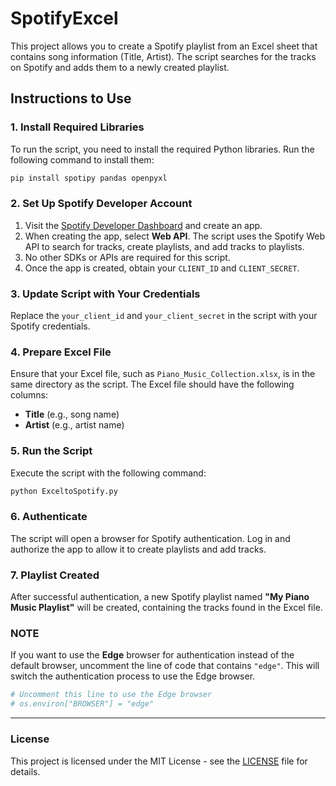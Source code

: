 
# SpotifyExcel

This project allows you to create a Spotify playlist from an Excel sheet that contains song information (Title, Artist). The script searches for the tracks on Spotify and adds them to a newly created playlist.

## Instructions to Use

### 1. Install Required Libraries

To run the script, you need to install the required Python libraries. Run the following command to install them:

```bash
pip install spotipy pandas openpyxl
```

### 2. Set Up Spotify Developer Account

1. Visit the [Spotify Developer Dashboard](https://developer.spotify.com/dashboard/) and create an app.
2. When creating the app, select **Web API**. The script uses the Spotify Web API to search for tracks, create playlists, and add tracks to playlists.
3. No other SDKs or APIs are required for this script.
4. Once the app is created, obtain your `CLIENT_ID` and `CLIENT_SECRET`.

### 3. Update Script with Your Credentials

Replace the `your_client_id` and `your_client_secret` in the script with your Spotify credentials.

### 4. Prepare Excel File

Ensure that your Excel file, such as `Piano_Music_Collection.xlsx`, is in the same directory as the script. The Excel file should have the following columns:

- **Title** (e.g., song name)
- **Artist** (e.g., artist name)

### 5. Run the Script

Execute the script with the following command:

```bash
python ExceltoSpotify.py
```

### 6. Authenticate

The script will open a browser for Spotify authentication. Log in and authorize the app to allow it to create playlists and add tracks.

### 7. Playlist Created

After successful authentication, a new Spotify playlist named **"My Piano Music Playlist"** will be created, containing the tracks found in the Excel file.

### NOTE

If you want to use the **Edge** browser for authentication instead of the default browser, uncomment the line of code that contains `"edge"`. This will switch the authentication process to use the Edge browser.

```python
# Uncomment this line to use the Edge browser
# os.environ["BROWSER"] = "edge"
```

---

### License

This project is licensed under the MIT License - see the [LICENSE](LICENSE) file for details.
